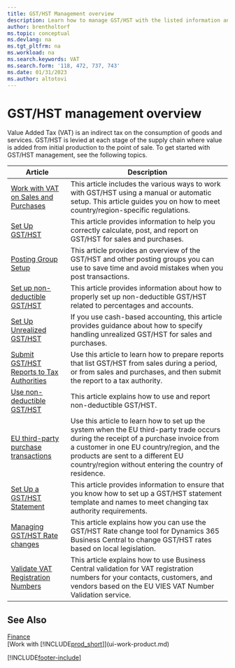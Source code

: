 ```yaml
---
title: GST/HST Management overview
description: Learn how to manage GST/HST with the listed information and resources.
author: brentholtorf
ms.topic: conceptual
ms.devlang: na
ms.tgt_pltfrm: na
ms.workload: na
ms.search.keywords: VAT
ms.search.form: '118, 472, 737, 743'
ms.date: 01/31/2023
ms.author: altotovi
---
```

# <a name="vat-management-overview"></a>GST/HST management overview
Value Added Tax (VAT) is an indirect tax on the consumption of goods and services. GST/HST is levied at each stage of the supply chain where value is added from initial production to the point of sale. To get started with GST/HST management, see the following topics.  

|  Article  |  Description  |  
|--------|--------------|  
| [Work with VAT on Sales and Purchases](finance-work-with-vat.md) | This article includes the various ways to work with GST/HST using a manual or automatic setup. This article guides you on how to meet country/region-specific regulations.|
| [Set Up GST/HST](finance-setup-vat.md) | This article provides information to help you correctly calculate, post, and report on GST/HST for sales and purchases.|
| [Posting Group Setup](finance-posting-groups.md#tax-posting-groups) | This article provides an overview of the GST/HST and other posting groups you can use to save time and avoid mistakes when you post transactions.|
| [Set up non-deductible GST/HST](finance-setup-nondeductible-vat.md) | This article provides information about how to properly set up non-deductible GST/HST related to percentages and accounts.|
| [Set Up Unrealized GST/HST](finance-setup-unrealized-vat.md) | If you use cash-based accounting, this article provides guidance about how to specify handling unrealized GST/HST for sales and purchases.|
| [Submit GST/HST Reports to Tax Authorities](finance-how-report-vat.md) | Use this article to learn how to prepare reports that list GST/HST from sales during a period, or from sales and purchases, and then submit the report to a tax authority.|
| [Use non-deductible GST/HST](finance-how-use-non-deductible-vat.md) | This article explains how to use and report non-deductible GST/HST.| 
| [EU third-party purchase transactions](finance-how-to-eu3party-trade-purchase.md) | Use this article to learn how to set up the system when the EU third-party trade occurs during the receipt of a purchase invoice from a customer in one EU country/region, and the products are sent to a different EU country/region without entering the country of residence.|  
| [Set Up a GST/HST Statement](finance-how-setup-vat-statement.md) | This article provides information to ensure that you know how to set up a GST/HST statement template and names to meet changing tax authority requirements.|
| [Managing GST/HST Rate changes](finance-how-use-vat-rate-change-tool.md) | This article explains how you can use the GST/HST Rate change tool for Dynamics 365 Business Central to change GST/HST rates based on local legislation.|
| [Validate VAT Registration Numbers](finance-how-validate-vat-registration-number.md) | This article explains how to use Business Central validation for VAT registration numbers for your contacts, customers, and vendors based on the EU VIES VAT Number Validation service.|


## <a name="see-also"></a>See Also
[Finance](finance.md)  
[Work with [!INCLUDE[prod_short](includes/prod_short.md)]](ui-work-product.md)


[!INCLUDE[footer-include](includes/footer-banner.md)]
